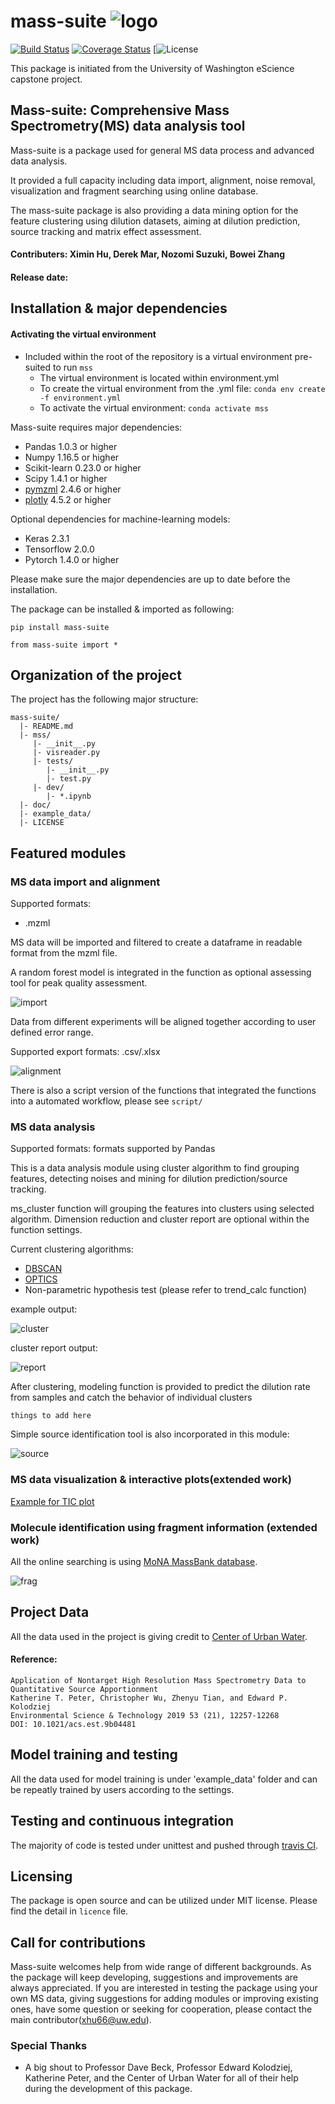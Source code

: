 # mass-suite   ![logo](./doc/pic/logo_size1.jpg)

[![Build Status](https://travis-ci.com/XiminHu/mass-suite.svg?branch=master)](https://travis-ci.com/XiminHu/mass-suite)
[![Coverage Status](https://coveralls.io/repos/github/XiminHu/mass-suite/badge.svg?branch=master)](https://coveralls.io/github/XiminHu/mass-suite?branch=master)
[![License](/conda/l/:channel/:package)

This package is initiated from the University of Washington eScience capstone project.

## Mass-suite: Comprehensive Mass Spectrometry(MS) data analysis tool

Mass-suite is a package used for general MS data process and advanced data analysis.

It provided a full capacity including data import, alignment, noise removal, visualization and fragment searching using online database.

The mass-suite package is also providing a data mining option for the feature clustering using dilution datasets, aiming at dilution prediction, source tracking and matrix effect assessment.

#### Contributers: Ximin Hu, Derek Mar, Nozomi Suzuki, Bowei Zhang
#### Release date: 

## Installation & major dependencies
#### Activating the virtual environment
* Included within the root of the repository is a virtual environment
pre-suited to run `mss`
  * The virtual environment is located within environment.yml
  * To create the virtual environment from the .yml file:
  `conda env create -f environment.yml`
  * To activate the virtual environment:
  `conda activate mss`

Mass-suite requires major dependencies:

* Pandas 1.0.3 or higher
* Numpy 1.16.5 or higher
* Scikit-learn 0.23.0 or higher
* Scipy 1.4.1 or higher
* [pymzml](https://github.com/pymzml/pymzML) 2.4.6 or higher
* [plotly](https://plotly.com/) 4.5.2 or higher

Optional dependencies for machine-learning models:
* Keras 2.3.1 
* Tensorflow 2.0.0
* Pytorch 1.4.0 or higher

Please make sure the major dependencies are up to date before the installation.

The package can be installed & imported as following:
```
pip install mass-suite
```
```
from mass-suite import *
```


## Organization of the project
The project has the following major structure:
   
   
    mass-suite/
      |- README.md
      |- mss/
         |- __init__.py
         |- visreader.py
         |- tests/
            |- __init__.py
            |- test.py
         |- dev/  
            |- *.ipynb
      |- doc/
      |- example_data/
      |- LICENSE

## Featured modules

### MS data import and alignment

Supported formats:
* .mzml

MS data will be imported and filtered to create a dataframe in readable format from the mzml file.

A random forest model is integrated in the function as optional assessing tool for peak quality assessment.

![import](./doc/pic/import.png)

Data from different experiments will be aligned together according to user defined error range. 

Supported export formats: .csv/.xlsx

![alignment](./doc/pic/alignment.png)

There is also a script version of the functions that integrated the functions into a automated workflow, please see ```script/```

### MS data analysis

Supported formats: formats supported by Pandas

This is a data analysis module using cluster algorithm to find grouping features, detecting noises and mining for dilution prediction/source tracking.

ms_cluster function will grouping the features into clusters using selected algorithm. Dimension reduction and cluster report are optional within the function settings.

Current clustering algorithms:
* [DBSCAN](https://scikit-learn.org/stable/modules/generated/sklearn.cluster.DBSCAN.html)
* [OPTICS](https://scikit-learn.org/stable/modules/generated/sklearn.cluster.OPTICS.html)
* Non-parametric hypothesis test (please refer to trend_calc function)

example output:

![cluster](./doc/pic/cluster.png)

cluster report output:

![report](./doc/pic/cluster_report.png)

After clustering, modeling function is provided to predict the dilution rate from samples and catch the behavior of individual clusters

```things to add here```

Simple source identification tool is also incorporated in this module:

![source](./doc/pic/source.png)

### MS data visualization & interactive plots(extended work)

[Example for TIC plot](./doc/pic/tic-test.html)

### Molecule identification using fragment information (extended work)

All the online searching is using [MoNA MassBank database](https://mona.fiehnlab.ucdavis.edu/).

![frag](./doc/pic/frag.png)

## Project Data

All the data used in the project is giving credit to [Center of Urban Water](https://www.urbanwaters.org/).

#### Reference: 
	Application of Nontarget High Resolution Mass Spectrometry Data to Quantitative Source Apportionment
	Katherine T. Peter, Christopher Wu, Zhenyu Tian, and Edward P. Kolodziej
	Environmental Science & Technology 2019 53 (21), 12257-12268
	DOI: 10.1021/acs.est.9b04481


## Model training and testing

All the data used for model training is under 'example_data' folder and can be repeatly trained by users according to the settings.

## Testing and continuous integration

The majority of code is tested under unittest and pushed through [travis CI](https://travis-ci.com/github/XiminHu/mass-suite).

## Licensing

The package is open source and can be utilized under MIT license. Please find the detail in `licence` file.

## Call for contributions

Mass-suite welcomes help from wide range of different backgrounds. As the package will keep developing, suggestions and improvements are always appreciated. If you are interested in testing the package using your own MS data, giving suggestions for adding modules or improving existing ones, have some question or seeking for cooperation, please contact the main contributor(xhu66@uw.edu).

### Special Thanks
  * A big shout to Professor Dave Beck, Professor Edward Kolodziej, Katherine Peter, and the Center of Urban Water for all of their help during the development of this package.

